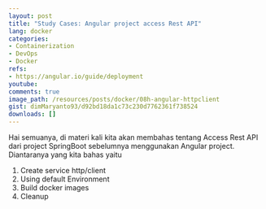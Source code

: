 ```yaml
---
layout: post
title: "Study Cases: Angular project access Rest API"
lang: docker
categories:
- Containerization
- DevOps
- Docker
refs: 
- https://angular.io/guide/deployment
youtube: 
comments: true
image_path: /resources/posts/docker/08h-angular-httpclient
gist: dimMaryanto93/d92bd18da1c73c230d7762361f738524
downloads: []
---
```


Hai semuanya, di materi kali kita akan membahas tentang Access Rest API dari project SpringBoot sebelumnya menggunakan Angular project. Diantaranya yang kita bahas yaitu

1. Create service http/client
2. Using default Environment
3. Build docker images
4. Cleanup